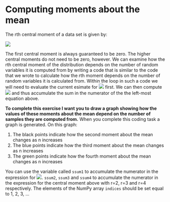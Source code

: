 # Computing moments about the mean

The rth central moment of a data set is given by:

![](https://render.githubusercontent.com/render/math?math=\mu_r=\frac{1}{n}\sum_{i=1}^{n}(X_i-\overline{X})^r\qquad\textrm{where}\qquad\overline{X}=\frac{1}{n}\sum_{i=1}^{n}X_i)

The first central moment is always guaranteed to be zero.  The higher central moments do not need to be zero, however.  We can examine how the rth central moment of the distribution depends on the number of random variables it is computed from by writing a code that is similar to the code that we wrote to calculate how the rth moment depends on the number of random variables it is calculated from.  Within the loop in such a code we will need to evaluate the current esimate for ![](https://render.githubusercontent.com/render/math?math=\overline{X}) first.  We can then compute ![](https://render.githubusercontent.com/render/math?math=(X_i-\overline{X})) and thus accumulate the sum in the numerator of the the left-most equation above.

__To complete this exercise I want you to draw a graph showing how the values of these moments about the mean depend on the number of samples they are computed from.__  When you complete this coding task a graph is generated.  On this graph:

1. The black points indicate how the second moment about the mean changes as n increases
2. The blue points indicate how the third moment about the mean changes as n increases
3. The green points indicate how the fourth moment about the mean changes as n increases

You can use the variable called `ssum1` to accumulate the numerator in the expression for ![](https://render.githubusercontent.com/render/math?math=(X_i-\overline{X})). `ssum2`, `ssum3` and `ssum4` to accumulate the numerator in the expression for the central moment above with r=2, r=3 and r=4 respectively. The elements of the NumPy array `indices` should be set equal to 1, 2, 3, ...

  
